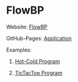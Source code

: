 # FlowBP

Website: [FlowBP](https://atiyah1.wixsite.com/flow-bp)

GitHub-Pages: [Application](https://eilonben.github.io/Final-Project---FlowBP-/editor/index.html)

Examples:

1) [Hot-Cold Program](https://eilonben.github.io/Final-Project---FlowBP-/Examples/HotCold.html)

2) [TicTacToe Program](https://eilonben.github.io/Final-Project---FlowBP-/Examples/TicTacToe.html)

